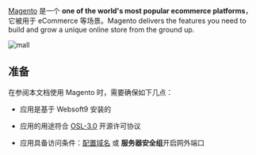 [Magento](https://business.adobe.com/products/magento/open-source.html) 是一个 **one of the world's most popular ecommerce platforms**，它被用于 eCommerce  等场景。Magento delivers the features you need to build and grow a unique online store from the ground up.


![mall](http://libs.websoft9.com/Websoft9/DocsPicture/en/magento/magento-mall-websoft9.png)


## 准备

在参阅本文档使用 Magento 时，需要确保如下几点：

- 应用是基于 Websoft9 安装的

- 应用的用途符合 [OSL-3.0](https://opensource.org/licenses/OSL-3.0) 开源许可协议

- 应用具备访问条件：[配置域名](./guide/appsetdomain) 或 **服务器安全组**开启网外端口